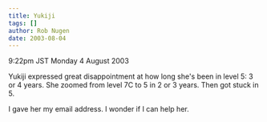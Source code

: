 ```yaml
---
title: Yukiji
tags: []
author: Rob Nugen
date: 2003-08-04
---
```


<p class=date>9:22pm JST Monday 4 August 2003</p>

<p>Yukiji expressed great disappointment at how long she's been in
level 5: 3 or 4 years.  She zoomed from level 7C to 5 in 2 or 3
years.  Then got stuck in 5.</p>

<p>I gave her my email address.  I wonder if I can help her.</p>
